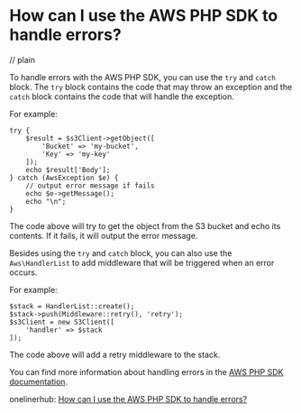 # How can I use the AWS PHP SDK to handle errors?
// plain

To handle errors with the AWS PHP SDK, you can use the `try` and `catch` block. The `try` block contains the code that may throw an exception and the `catch` block contains the code that will handle the exception.

For example:
```
try {
    $result = $s3Client->getObject([
        'Bucket' => 'my-bucket',
        'Key' => 'my-key'
    ]);
    echo $result['Body'];
} catch (AwsException $e) {
    // output error message if fails
    echo $e->getMessage();
    echo "\n";
}
```

The code above will try to get the object from the S3 bucket and echo its contents. If it fails, it will output the error message.

Besides using the `try` and `catch` block, you can also use the `Aws\HandlerList` to add middleware that will be triggered when an error occurs.

For example:
```
$stack = HandlerList::create();
$stack->push(Middleware::retry(), 'retry');
$s3Client = new S3Client([
    'handler' => $stack
]);
```

The code above will add a retry middleware to the stack.

You can find more information about handling errors in the [AWS PHP SDK documentation](https://docs.aws.amazon.com/aws-sdk-php/v3/guide/guide/error-handling.html).

onelinerhub: [How can I use the AWS PHP SDK to handle errors?](https://onelinerhub.com/php-aws/how-can-i-use-the-aws-php-sdk-to-handle-errors)